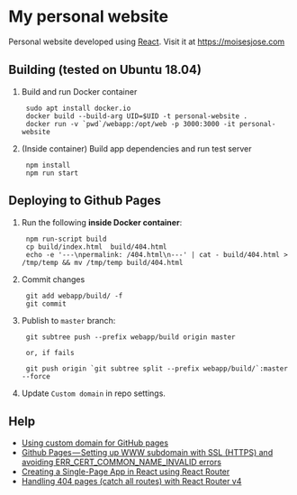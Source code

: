 # My personal website

Personal website developed using [React](https://reactjs.org/). Visit it at <https://moisesjose.com>

## Building (tested on Ubuntu 18.04)

1. Build and run Docker container

        sudo apt install docker.io
        docker build --build-arg UID=$UID -t personal-website .
        docker run -v `pwd`/webapp:/opt/web -p 3000:3000 -it personal-website

2. (Inside container) Build app dependencies and run test server

        npm install
        npm run start

## Deploying to Github Pages

1. Run the following **inside Docker container**:

        npm run-script build
        cp build/index.html  build/404.html
        echo -e '---\npermalink: /404.html\n---' | cat - build/404.html > /tmp/temp && mv /tmp/temp build/404.html

2. Commit changes

        git add webapp/build/ -f
        git commit

3. Publish to `master` branch:

        git subtree push --prefix webapp/build origin master
        
        or, if fails

        git push origin `git subtree split --prefix webapp/build/`:master --force

4. Update `Custom domain` in repo settings.

## Help

- [Using custom domain for GitHub pages](https://medium.com/@hossainkhan/using-custom-domain-for-github-pages-86b303d3918a)
- [Github Pages — Setting up WWW subdomain with SSL (HTTPS) and avoiding ERR_CERT_COMMON_NAME_INVALID errors](https://medium.com/@monarchwadia/github-pages-setting-up-www-subdomain-with-ssl-https-aca9eca371d6)
- [Creating a Single-Page App in React using React Router](https://www.kirupa.com/react/creating_single_page_app_react_using_react_router.htm)
- [Handling 404 pages (catch all routes) with React Router v4](https://tylermcginnis.com/react-router-handling-404-pages/)